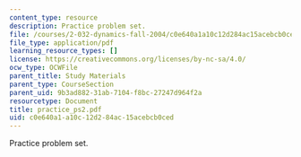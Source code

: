 ```yaml
---
content_type: resource
description: Practice problem set.
file: /courses/2-032-dynamics-fall-2004/c0e640a1a10c12d284ac15acebcb0ced_practice_ps2.pdf
file_type: application/pdf
learning_resource_types: []
license: https://creativecommons.org/licenses/by-nc-sa/4.0/
ocw_type: OCWFile
parent_title: Study Materials
parent_type: CourseSection
parent_uid: 9b3ad882-31ab-7104-f8bc-27247d964f2a
resourcetype: Document
title: practice_ps2.pdf
uid: c0e640a1-a10c-12d2-84ac-15acebcb0ced
---
```

Practice problem set.